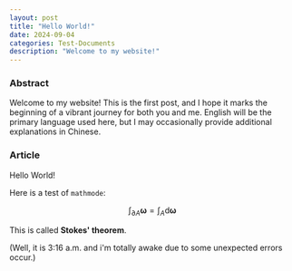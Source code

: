 ```yaml
---
layout: post
title: "Hello World!"
date: 2024-09-04
categories: Test-Documents
description: "Welcome to my website!"
---
```

### Abstract

Welcome to my website! This is the first post, and I hope it marks the beginning of a vibrant journey for both you and me. English will be the primary language used here, but I may occasionally provide additional explanations in Chinese. 

### Article

Hello World!

Here is a test of `mathmode`:

$$ \int_{\partial A}\mathbf{\omega} =\int_A \mathrm d \mathbf{\omega}$$

This is called **Stokes' theorem**.

(Well, it is 3:16 a.m. and i'm totally awake due to some unexpected errors occur.)